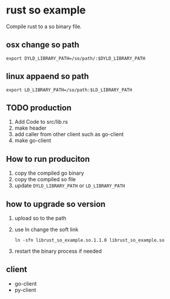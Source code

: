 # rust so example

Compile rust to a so binary file.

## osx change so path

```shell
export DYLD_LIBRARY_PATH=/so/path/:$DYLD_LIBRARY_PATH
```

## linux appaend so path

```shell
export LD_LIBRARY_PATH=/so/path:$LD_LIBRARY_PATH
```

## TODO production

1. Add Code to src/lib.rs
2. make header
3. add caller from other client such as go-client
4. make go-client

## How to run produciton

1. copy the compiled go binary
2. copy the compiled so file
3. update `DYLD_LIBRARY_PATH` or `LD_LIBRARY_PATH`

## how to upgrade so version

1. upload so to the path
2. use ln change the soft link

    ```shell
    ln -sfn librust_so_example.so.1.1.0 librust_so_example.so
    ```

3. restart the binary process if needed

## client

- go-client
- py-client
